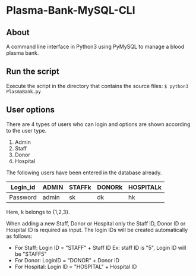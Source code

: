 # Plasma-Bank-MySQL-CLI

## About
 A command line interface in Python3 using PyMySQL to manage a blood plasma bank.


## Run the script

Execute the script in the directory that contains the source files:
    ```
    $ python3 PlasmaBank.py
    ```

## User options

There are 4 types of users who can login and options are shown according to the user type.
1. Admin
2. Staff
3. Donor
4. Hospital

The following users have been entered in the database already.

Login_id | ADMIN | STAFFk | DONORk | HOSPITALk
--- | --- | --- | --- |--- 
Password | admin | sk | dk | hk 

Here, k belongs to {1,2,3}.

When adding a new Staff, Donor or Hospital only the Staff ID, Donor ID or Hospital ID is required as input. The login IDs will be created automatically as follows:
- For Staff:
		Login ID = "STAFF" + Staff ID
		Ex: staff ID is "5", Login ID will be "STAFF5"
- For Donor:
		LoginID = "DONOR" + Donor ID
- For Hospital:
		Login ID = "HOSPITAL" + Hospital ID

